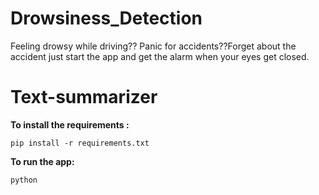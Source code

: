 # Drowsiness_Detection
Feeling drowsy while driving?? Panic for accidents??Forget about the accident just start the app and get the alarm when your eyes get closed.
# Text-summarizer
<b>To install the requirements :</b>
```
pip install -r requirements.txt
```

<b>To run the app:</b>
```
python 
```


